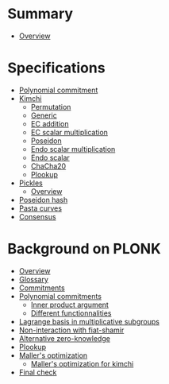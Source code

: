 # Summary

- [Overview](./crypto/overview.md)

# Specifications

- [Polynomial commitment](./specs/polynomial_commitment.md)
- [Kimchi](./specs/kimchi/kimchi.md)
  - [Permutation](./specs/kimchi/permutation.md)
  - [Generic](./specs/kimchi/generic.md)
  - [EC addition]()
  - [EC scalar multiplication]()
  - [Poseidon](./specs/kimchi/poseidon.md)
  - [Endo scalar multiplication](./specs/kimchi/endoscalar_multiplication.md)
  - [Endo scalar]()
  - [ChaCha20](./specs/kimchi/chacha20.md)
  - [Plookup](./specs/kimchi/plookup.md)
- [Pickles](./specs/pickles/pickles.md)
  - [Overview](./specs/pickles/overview.md)
- [Poseidon hash](./specs/poseidon.md)
- [Pasta curves](./specs/pasta_curves.md)
- [Consensus]()

# Background on PLONK

- [Overview](./crypto/plonk/overview.md)
- [Glossary](./crypto/plonk/glossary.md)
- [Commitments](./crypto/plonk/commitments.md)
- [Polynomial commitments](./crypto/plonk/polynomial_commitments.md)
  - [Inner product argument](./crypto/plonk/inner_product.md)
  - [Different functionnalities](./crypto/plonk/inner_product_api.md)
- [Lagrange basis in multiplicative subgroups](./crypto/plonk/lagrange.md)
- [Non-interaction with fiat-shamir](./crypto/plonk/fiat_shamir.md)
- [Alternative zero-knowledge](./crypto/plonk/zkpm.md)
- [Plookup](./crypto/plonk/plookup.md)
- [Maller's optimization](./crypto/plonk/maller.md)
  - [Maller's optimization for kimchi](./crypto/plonk/maller_15.md)
- [Final check](./crypto/plonk/final_check.md)
